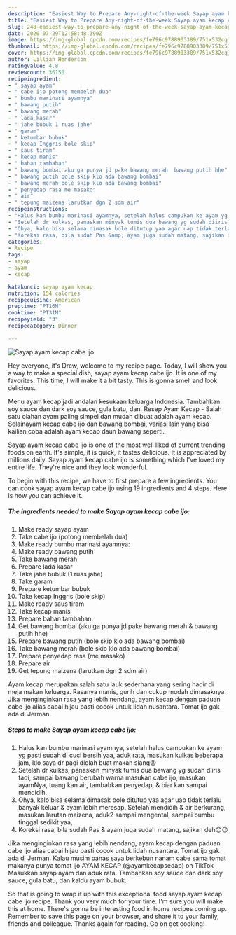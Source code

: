 ```yaml
---
description: "Easiest Way to Prepare Any-night-of-the-week Sayap ayam kecap cabe ijo"
title: "Easiest Way to Prepare Any-night-of-the-week Sayap ayam kecap cabe ijo"
slug: 248-easiest-way-to-prepare-any-night-of-the-week-sayap-ayam-kecap-cabe-ijo
date: 2020-07-29T12:58:48.390Z
image: https://img-global.cpcdn.com/recipes/fe796c9788903389/751x532cq70/sayap-ayam-kecap-cabe-ijo-foto-resep-utama.jpg
thumbnail: https://img-global.cpcdn.com/recipes/fe796c9788903389/751x532cq70/sayap-ayam-kecap-cabe-ijo-foto-resep-utama.jpg
cover: https://img-global.cpcdn.com/recipes/fe796c9788903389/751x532cq70/sayap-ayam-kecap-cabe-ijo-foto-resep-utama.jpg
author: Lillian Henderson
ratingvalue: 4.8
reviewcount: 36150
recipeingredient:
- " sayap ayam"
- " cabe ijo potong membelah dua"
- " bumbu marinasi ayamnya"
- " bawang putih"
- " bawang merah"
- " lada kasar"
- " jahe bubuk 1 ruas jahe"
- " garam"
- " ketumbar bubuk"
- " kecap Inggris bole skip"
- " saus tiram"
- " kecap manis"
- " bahan tambahan"
- " bawang bombai aku ga punya jd pake bawang merah  bawang putih hhe"
- " bawang putih bole skip klo ada bawang bombai"
- " bawang merah bole skip klo ada bawang bombai"
- " penyedap rasa me masako"
- " air"
- " tepung maizena larutkan dgn 2 sdm air"
recipeinstructions:
- "Halus kan bumbu marinasi ayamnya, setelah halus campukan ke ayam yg pasti sudah di cuci bersih yaa, aduk rata, masukan kulkas beberapa jam, klo saya dr pagi diolah buat makan siang😉"
- "Setelah dr kulkas, panaskan minyak tumis dua bawang yg sudah diiris tadi, sampai bawang berubah warna masukan cabe ijo, masukan ayamNya, tuang kan air, tambahkan penyedap, &amp; biar kan sampai mendidih."
- "Ohya, kalo bisa selama dimasak bole ditutup yaa agar uap tidak terlalu banyak keluar &amp; ayam lebih meresap. Setelah mendidih &amp; air berkurang, masukan larutan maizena, aduk2 sampai mengental, sampai bumbu tinggal sedikit yaa,"
- "Koreksi rasa, bila sudah Pas &amp; ayam juga sudah matang, sajikan deh😊😉"
categories:
- Recipe
tags:
- sayap
- ayam
- kecap

katakunci: sayap ayam kecap 
nutrition: 154 calories
recipecuisine: American
preptime: "PT16M"
cooktime: "PT31M"
recipeyield: "3"
recipecategory: Dinner

---
```



![Sayap ayam kecap cabe ijo](https://img-global.cpcdn.com/recipes/fe796c9788903389/751x532cq70/sayap-ayam-kecap-cabe-ijo-foto-resep-utama.jpg)

Hey everyone, it's Drew, welcome to my recipe page. Today, I will show you a way to make a special dish, sayap ayam kecap cabe ijo. It is one of my favorites. This time, I will make it a bit tasty. This is gonna smell and look delicious.

Menu ayam kecap jadi andalan kesukaan keluarga Indonesia. Tambahkan soy sauce dan dark soy sauce, gula batu, dan. Resep Ayam Kecap - Salah satu olahan ayam paling simpel dan mudah dibuat adalah ayam kecap. Selainayam kecap cabe ijo dan bawang bombai, variasi lain yang bisa kailian coba adalah ayam kecap daun bawang seperti.

Sayap ayam kecap cabe ijo is one of the most well liked of current trending foods on earth. It's simple, it is quick, it tastes delicious. It is appreciated by millions daily. Sayap ayam kecap cabe ijo is something which I've loved my entire life. They're nice and they look wonderful.


To begin with this recipe, we have to first prepare a few ingredients. You can cook sayap ayam kecap cabe ijo using 19 ingredients and 4 steps. Here is how you can achieve it.

<!--inarticleads1-->

##### The ingredients needed to make Sayap ayam kecap cabe ijo:

1. Make ready  sayap ayam
1. Take  cabe ijo (potong membelah dua)
1. Make ready  bumbu marinasi ayamnya:
1. Make ready  bawang putih
1. Take  bawang merah
1. Prepare  lada kasar
1. Take  jahe bubuk (1 ruas jahe)
1. Take  garam
1. Prepare  ketumbar bubuk
1. Take  kecap Inggris (bole skip)
1. Make ready  saus tiram
1. Take  kecap manis
1. Prepare  bahan tambahan:
1. Get  bawang bombai (aku ga punya jd pake bawang merah &amp; bawang putih hhe)
1. Prepare  bawang putih (bole skip klo ada bawang bombai)
1. Take  bawang merah (bole skip klo ada bawang bombai)
1. Prepare  penyedap rasa (me masako)
1. Prepare  air
1. Get  tepung maizena (larutkan dgn 2 sdm air)


Ayam kecap merupakan salah satu lauk sederhana yang sering hadir di meja makan keluarga. Rasanya manis, gurih dan cukup mudah dimasaknya. Jika menginginkan rasa yang lebih nendang, ayam kecap dengan paduan cabe ijo alias cabai hijau pasti cocok untuk lidah nusantara. Tomat ijo gak ada di Jerman. 

<!--inarticleads2-->

##### Steps to make Sayap ayam kecap cabe ijo:

1. Halus kan bumbu marinasi ayamnya, setelah halus campukan ke ayam yg pasti sudah di cuci bersih yaa, aduk rata, masukan kulkas beberapa jam, klo saya dr pagi diolah buat makan siang😉
1. Setelah dr kulkas, panaskan minyak tumis dua bawang yg sudah diiris tadi, sampai bawang berubah warna masukan cabe ijo, masukan ayamNya, tuang kan air, tambahkan penyedap, &amp; biar kan sampai mendidih.
1. Ohya, kalo bisa selama dimasak bole ditutup yaa agar uap tidak terlalu banyak keluar &amp; ayam lebih meresap. Setelah mendidih &amp; air berkurang, masukan larutan maizena, aduk2 sampai mengental, sampai bumbu tinggal sedikit yaa,
1. Koreksi rasa, bila sudah Pas &amp; ayam juga sudah matang, sajikan deh😊😉


Jika menginginkan rasa yang lebih nendang, ayam kecap dengan paduan cabe ijo alias cabai hijau pasti cocok untuk lidah nusantara. Tomat ijo gak ada di Jerman. Kalau musim panas saya berkebun nanam cabe sama tomat makanya punya tomat ijo  AYAM KECAP (@ayamkecapsedap) on TikTok Masukkan sayap ayam dan aduk rata. Tambahkan soy sauce dan dark soy sauce, gula batu, dan kaldu ayam bubuk. 

So that is going to wrap it up with this exceptional food sayap ayam kecap cabe ijo recipe. Thank you very much for your time. I'm sure you will make this at home. There's gonna be interesting food in home recipes coming up. Remember to save this page on your browser, and share it to your family, friends and colleague. Thanks again for reading. Go on get cooking!
